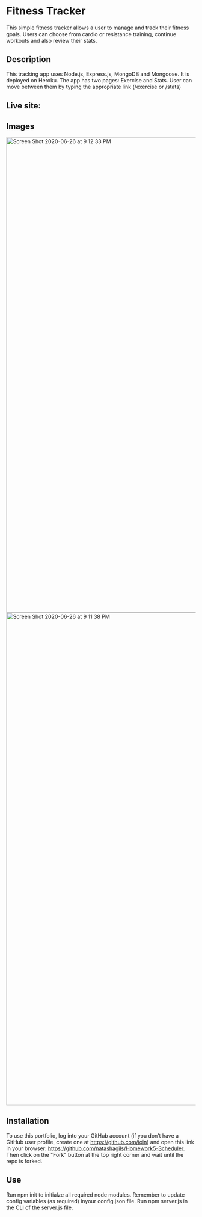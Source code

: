# Fitness Tracker
This simple fitness tracker allows a user to manage and track their fitness goals. Users can choose from cardio or resistance training, continue workouts and also review their stats. 

## Description 
This tracking app uses Node.js, Express.js, MongoDB and Mongoose. It is deployed on Heroku. The app has two pages: Exercise and Stats. User can move between them by typing the appropriate link (/exercise or /stats)

## Live site: 


## Images


<img width="1263" alt="Screen Shot 2020-06-26 at 9 12 33 PM" src="https://user-images.githubusercontent.com/56641651/85911208-c2b71080-b7f1-11ea-9735-588906a86993.png">

<img width="1310" alt="Screen Shot 2020-06-26 at 9 11 38 PM" src="https://user-images.githubusercontent.com/56641651/85911188-a2875180-b7f1-11ea-9529-0c198ed607bf.png">



## Installation 
To use this portfolio, log into your GitHub account (if you don’t have a GitHub user profile, create one at https://github.com/join) and open this link in your browser: https://github.com/natashagils/Homework5-Scheduler. Then click on the "Fork" button at the top right corner and wait until the repo is forked.


## Use 
Run npm init to initialze all required node modules. Remember to update config variables (as required) inyour config.json file. Run npm server.js in the CLI of the server.js file. 
